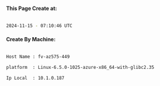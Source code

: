 
   
#### This Page Create at:

```bash

2024-11-15 - 07:10:46 UTC

```

#### Create By Machine:

```bash

Host Name : fv-az575-449

platform  : Linux-6.5.0-1025-azure-x86_64-with-glibc2.35

Ip Local  : 10.1.0.187

```

